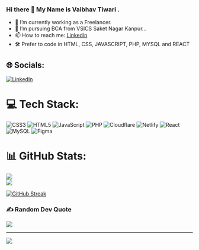 ### Hi there 👋 My Name is Vaibhav Tiwari .


- 🔭 I’m currently working as a Freelancer.
- 🌱 I’m pursuing BCA from VSICS Saket Nagar Kanpur...
- 📫 How to reach me: <a href=" https://www.linkedin.com/in/vaibhav-tiwari-a97748226/">Linkedin</a> 
- 🛠 Prefer to code in HTML, CSS, JAVASCRIPT, PHP, MYSQL and REACT


## 🌐 Socials:
 [![LinkedIn](https://img.shields.io/badge/LinkedIn-%230077B5.svg?logo=linkedin&logoColor=white)](https://www.linkedin.com/in/vaibhav-tiwari-a97748226/) 

# 💻 Tech Stack:
![CSS3](https://img.shields.io/badge/css3-%231572B6.svg?style=for-the-badge&logo=css3&logoColor=white) ![HTML5](https://img.shields.io/badge/html5-%23E34F26.svg?style=for-the-badge&logo=html5&logoColor=white) ![JavaScript](https://img.shields.io/badge/javascript-%23323330.svg?style=for-the-badge&logo=javascript&logoColor=%23F7DF1E) ![PHP](https://img.shields.io/badge/php-%23777BB4.svg?style=for-the-badge&logo=php&logoColor=white) ![Cloudflare](https://img.shields.io/badge/Cloudflare-F38020?style=for-the-badge&logo=Cloudflare&logoColor=white) ![Netlify](https://img.shields.io/badge/netlify-%23000000.svg?style=for-the-badge&logo=netlify&logoColor=#00C7B7) ![React](https://img.shields.io/badge/react-%2320232a.svg?style=for-the-badge&logo=react&logoColor=%2361DAFB) ![MySQL](https://img.shields.io/badge/mysql-%2300f.svg?style=for-the-badge&logo=mysql&logoColor=white) 	![Figma](https://img.shields.io/badge/figma-%23F24E1E.svg?style=for-the-badge&logo=figma&logoColor=white)
# 📊 GitHub Stats:
![](https://github-readme-stats.vercel.app/api?username=vaibhavtiwari00&theme=dark&hide_border=false&include_all_commits=true&count_private=true)<br/>
![](https://github-readme-stats.vercel.app/api/top-langs/?username=vaibhavtiwari00&theme=dark&hide_border=false&include_all_commits=true&count_private=true&layout=compact)
<!-- ---------------------------------- -->
[![GitHub Streak](https://streak-stats.demolab.com?user=VaibhavTiwari00&theme=dark)](https://git.io/streak-stats)
<!-- ---------------------------------- -->
### ✍️ Random Dev Quote
![](https://quotes-github-readme.vercel.app/api?type=horizontal&theme=radical)

---
[![](https://visitcount.itsvg.in/api?id=vaibhavtiwari00&icon=0&color=0)](https://visitcount.itsvg.in)

<!-- Proudly created with GPRM ( https://gprm.itsvg.in ) -->
